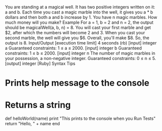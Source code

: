 You are standing at a magical well. It has two positive integers written on it: a and b. Each time you cast a magic marble into the well, it gives you a * b dollars and then both a and b increase by 1. You have n magic marbles. How much money will you make?
Example
For a = 1, b = 2 and n = 2, the output should be
magicalWell(a, b, n) = 8.
You will cast your first marble and get $2, after which the numbers will become 2 and 3. When you cast your second marble, the well will give you $6. Overall, you'll make $8. So, the output is 8.
Input/Output
[execution time limit] 4 seconds (rb)
[input] integer a
Guaranteed constraints:
1 ≤ a ≤ 2000.
[input] integer b
Guaranteed constraints:
1 ≤ b ≤ 2000.
[input] integer n
The number of magic marbles in your possession, a non-negative integer.
Guaranteed constraints:
0 ≤ n ≤ 5.
[output] integer
[Ruby] Syntax Tips
# Prints help message to the console
# Returns a string
def helloWorld(name)
    print "This prints to the console when you Run Tests"
    return "Hello, " + name
end
